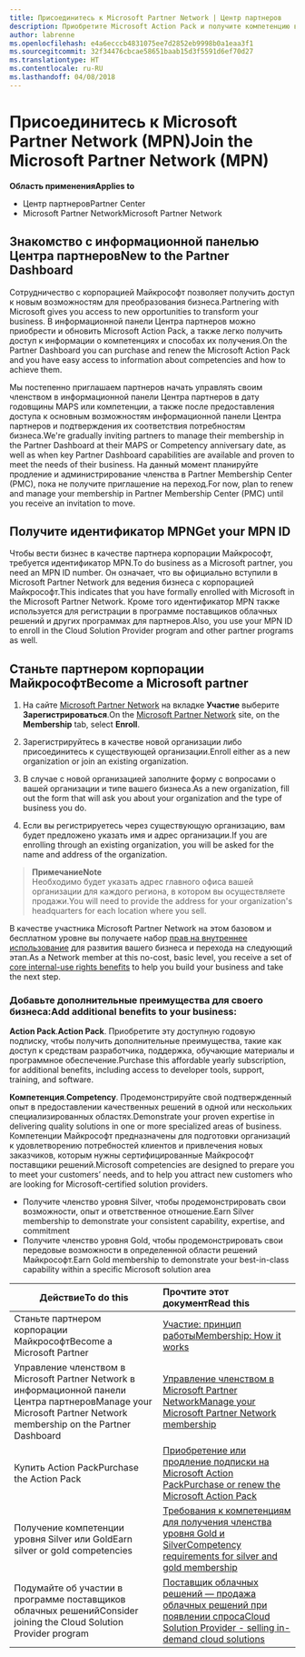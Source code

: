 ```yaml
---
title: Присоединитесь к Microsoft Partner Network | Центр партнеров
description: Приобретите Microsoft Action Pack и получите компетенцию в Центре партнеров
author: labrenne
ms.openlocfilehash: e4a6ecccb4831075ee7d2852eb9998b0a1eaa3f1
ms.sourcegitcommit: 32f34476cbcae58651baab15d3f5591d6ef70d27
ms.translationtype: HT
ms.contentlocale: ru-RU
ms.lasthandoff: 04/08/2018
---
```

# <a name="join-the-microsoft-partner-network-mpn"></a><span data-ttu-id="99e93-103">Присоединитесь к Microsoft Partner Network (MPN)</span><span class="sxs-lookup"><span data-stu-id="99e93-103">Join the Microsoft Partner Network (MPN)</span></span>

**<span data-ttu-id="99e93-104">Область применения</span><span class="sxs-lookup"><span data-stu-id="99e93-104">Applies to</span></span>**

-  <span data-ttu-id="99e93-105">Центр партнеров</span><span class="sxs-lookup"><span data-stu-id="99e93-105">Partner Center</span></span>
-  <span data-ttu-id="99e93-106">Microsoft Partner Network</span><span class="sxs-lookup"><span data-stu-id="99e93-106">Microsoft Partner Network</span></span>

## <a name="new-to-the-partner-dashboard"></a><span data-ttu-id="99e93-107">Знакомство с информационной панелью Центра партнеров</span><span class="sxs-lookup"><span data-stu-id="99e93-107">New to the Partner Dashboard</span></span>

 <span data-ttu-id="99e93-108">Сотрудничество с корпорацией Майкрософт позволяет получить доступ к новым возможностям для преобразования бизнеса.</span><span class="sxs-lookup"><span data-stu-id="99e93-108">Partnering with Microsoft gives you access to new opportunities to transform your business.</span></span> <span data-ttu-id="99e93-109">В информационной панели Центра партнеров можно приобрести и обновить Microsoft Action Pack, а также легко получить доступ к информации о компетенциях и способах их получения.</span><span class="sxs-lookup"><span data-stu-id="99e93-109">On the Partner Dashboard you can purchase and renew the Microsoft Action Pack and you have easy access to information about competencies and how to achieve them.</span></span>

 <span data-ttu-id="99e93-110">Мы постепенно приглашаем партнеров начать управлять своим членством в информационной панели Центра партнеров в дату годовщины MAPS или компетенции, а также после предоставления доступа к основным возможностям информационной панели Центра партнеров и подтверждения их соответствия потребностям бизнеса.</span><span class="sxs-lookup"><span data-stu-id="99e93-110">We're gradually inviting partners to manage their membership in the Partner Dashboard at their MAPS or Competency anniversary date, as well as when key Partner Dashboard capabilities are available and proven to meet the needs of their business.</span></span>  <span data-ttu-id="99e93-111">На данный момент планируйте продление и администрирование членства в Partner Membership Center (PMC), пока не получите приглашение на переход.</span><span class="sxs-lookup"><span data-stu-id="99e93-111">For now, plan to renew and manage your membership in Partner Membership Center (PMC) until you receive an invitation to move.</span></span>

## <a name="get-your-mpn-id"></a><span data-ttu-id="99e93-112">Получите идентификатор MPN</span><span class="sxs-lookup"><span data-stu-id="99e93-112">Get your MPN ID</span></span>

<span data-ttu-id="99e93-113">Чтобы вести бизнес в качестве партнера корпорации Майкрософт, требуется идентификатор MPN.</span><span class="sxs-lookup"><span data-stu-id="99e93-113">To do business as a Microsoft partner, you need an MPN ID number.</span></span> <span data-ttu-id="99e93-114">Он означает, что вы официально вступили в Microsoft Partner Network для ведения бизнеса с корпорацией Майкрософт.</span><span class="sxs-lookup"><span data-stu-id="99e93-114">This indicates that you have formally enrolled with Microsoft in the Microsoft Partner Network.</span></span> <span data-ttu-id="99e93-115">Кроме того идентификатор MPN также используется для регистрации в программе поставщиков облачных решений и других программах для партнеров.</span><span class="sxs-lookup"><span data-stu-id="99e93-115">Also, you use your MPN ID to enroll in the Cloud Solution Provider program and other partner programs as well.</span></span>  

## <a name="become-a-microsoft-partner"></a><span data-ttu-id="99e93-116">Станьте партнером корпорации Майкрософт</span><span class="sxs-lookup"><span data-stu-id="99e93-116">Become a Microsoft partner</span></span>

1.  <span data-ttu-id="99e93-117">На сайте [Microsoft Partner Network](https://partner.microsoft.com/en-us/membership) на вкладке **Участие** выберите **Зарегистрироваться**.</span><span class="sxs-lookup"><span data-stu-id="99e93-117">On the [Microsoft Partner Network](https://partner.microsoft.com/en-us/membership) site, on the **Membership** tab, select **Enroll**.</span></span> 

2.  <span data-ttu-id="99e93-118">Зарегистрируйтесь в качестве новой организации либо присоединитесь к существующей организации.</span><span class="sxs-lookup"><span data-stu-id="99e93-118">Enroll either as a new organization or join an existing organization.</span></span>

3.  <span data-ttu-id="99e93-119">В случае с новой организацией заполните форму с вопросами о вашей организации и типе вашего бизнеса.</span><span class="sxs-lookup"><span data-stu-id="99e93-119">As a new organization, fill out the form that will ask you about your organization and the type of business you do.</span></span>

4.  <span data-ttu-id="99e93-120">Если вы регистрируетесь через существующую организацию, вам будет предложено указать имя и адрес организации.</span><span class="sxs-lookup"><span data-stu-id="99e93-120">If you are enrolling through an existing organization, you will be asked for the name and address of the organization.</span></span>

>**<span data-ttu-id="99e93-121">Примечание</span><span class="sxs-lookup"><span data-stu-id="99e93-121">Note</span></span>**<br> <span data-ttu-id="99e93-122">Необходимо будет указать адрес главного офиса вашей организации для каждого региона, в котором вы осуществляете продажи.</span><span class="sxs-lookup"><span data-stu-id="99e93-122">You will need to provide the address for your organization's headquarters for each location where you sell.</span></span>

<span data-ttu-id="99e93-123">В качестве участника Microsoft Partner Network на этом базовом и бесплатном уровне вы получаете набор [прав на внутреннее использование](https://partner.microsoft.com/membership/core-benefits) для развития вашего бизнеса и перехода на следующий этап.</span><span class="sxs-lookup"><span data-stu-id="99e93-123">As a Network member at this no-cost, basic level, you receive a set of [core internal-use rights benefits](https://partner.microsoft.com/membership/core-benefits) to help you build your business and take the next step.</span></span> 

### <a name="add-additional-benefits-to-your-business"></a><span data-ttu-id="99e93-124">Добавьте дополнительные преимущества для своего бизнеса:</span><span class="sxs-lookup"><span data-stu-id="99e93-124">Add additional benefits to your business:</span></span> 

<span data-ttu-id="99e93-125">**Action Pack**.</span><span class="sxs-lookup"><span data-stu-id="99e93-125">**Action Pack**.</span></span> <span data-ttu-id="99e93-126">Приобретите эту доступную годовую подписку, чтобы получить дополнительные преимущества, такие как доступ к средствам разработчика, поддержка, обучающие материалы и программное обеспечение.</span><span class="sxs-lookup"><span data-stu-id="99e93-126">Purchase this affordable yearly subscription, for additional benefits, including access to developer tools, support, training, and software.</span></span>

<span data-ttu-id="99e93-127">**Компетенция**.</span><span class="sxs-lookup"><span data-stu-id="99e93-127">**Competency**.</span></span> <span data-ttu-id="99e93-128">Продемонстрируйте свой подтвержденный опыт в предоставлении качественных решений в одной или нескольких специализированных областях.</span><span class="sxs-lookup"><span data-stu-id="99e93-128">Demonstrate your proven expertise in delivering quality solutions in one or more specialized areas of business.</span></span> <span data-ttu-id="99e93-129">Компетенции Майкрософт предназначены для подготовки организаций к удовлетворению потребностей клиентов и привлечения новых заказчиков, которым нужны сертифицированные Майкрософт поставщики решений.</span><span class="sxs-lookup"><span data-stu-id="99e93-129">Microsoft competencies are designed to prepare you to meet your customers’ needs, and to help you attract new customers who are looking for Microsoft-certified solution providers.</span></span> 

- <span data-ttu-id="99e93-130">Получите членство уровня Silver, чтобы продемонстрировать свои возможности, опыт и ответственное отношение.</span><span class="sxs-lookup"><span data-stu-id="99e93-130">Earn Silver membership to demonstrate your consistent capability, expertise, and commitment</span></span>
- <span data-ttu-id="99e93-131">Получите членство уровня Gold, чтобы продемонстрировать свои передовые возможности в определенной области решений Майкрософт.</span><span class="sxs-lookup"><span data-stu-id="99e93-131">Earn Gold membership to demonstrate your best-in-class capability within a specific Microsoft solution area</span></span>

|**<span data-ttu-id="99e93-132">Действие</span><span class="sxs-lookup"><span data-stu-id="99e93-132">To do this</span></span>**   |**<span data-ttu-id="99e93-133">Прочтите этот документ</span><span class="sxs-lookup"><span data-stu-id="99e93-133">Read this</span></span>**   |
|------------------|:---------------|
|<span data-ttu-id="99e93-134">Станьте партнером корпорации Майкрософт</span><span class="sxs-lookup"><span data-stu-id="99e93-134">Become a Microsoft Partner</span></span>|[<span data-ttu-id="99e93-135">Участие: принцип работы</span><span class="sxs-lookup"><span data-stu-id="99e93-135">Membership: How it works</span></span>](https://partner.microsoft.com/membership/how-it-works)|
<span data-ttu-id="99e93-136">Управление членством в Microsoft Partner Network в информационной панели Центра партнеров</span><span class="sxs-lookup"><span data-stu-id="99e93-136">Manage your Microsoft Partner Network membership on the Partner Dashboard</span></span>   |[<span data-ttu-id="99e93-137">Управление членством в Microsoft Partner Network</span><span class="sxs-lookup"><span data-stu-id="99e93-137">Manage your Microsoft Partner Network membership</span></span>](mpn-overview.md)
|<span data-ttu-id="99e93-138">Купить Action Pack</span><span class="sxs-lookup"><span data-stu-id="99e93-138">Purchase the Action Pack</span></span>   |[<span data-ttu-id="99e93-139">Приобретение или продление подписки на Microsoft Action Pack</span><span class="sxs-lookup"><span data-stu-id="99e93-139">Purchase or renew the Microsoft Action Pack</span></span>](https://msdn.microsoft.com/partner-center/mpn-get-action-pack)|
|<span data-ttu-id="99e93-140">Получение компетенции уровня Silver или Gold</span><span class="sxs-lookup"><span data-stu-id="99e93-140">Earn silver or gold competencies</span></span>   |[<span data-ttu-id="99e93-141">Требования к компетенциям для получения членства уровня Gold и Silver</span><span class="sxs-lookup"><span data-stu-id="99e93-141">Competency requirements for silver and gold membership</span></span>](https://msdn.microsoft.com/en-us/partner-center/learn-about-competencies)|
|<span data-ttu-id="99e93-142">Подумайте об участии в программе поставщиков облачных решений</span><span class="sxs-lookup"><span data-stu-id="99e93-142">Consider joining the Cloud Solution Provider program</span></span>|[<span data-ttu-id="99e93-143">Поставщик облачных решений — продажа облачных решений при появлении спроса</span><span class="sxs-lookup"><span data-stu-id="99e93-143">Cloud Solution Provider - selling in-demand cloud solutions</span></span>](csp-overview.md)|
